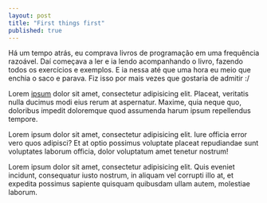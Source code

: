 ```yaml
---
layout: post
title: "First things first"
published: true
---
```


<!-- Seriously? -->

<!-- ![Este é pairar-texto (texto alternativo) para minha imagem](http://www.clickgratis.com.br/fotos-imagens/smile/aHR0cDovL21pY2hlbGxlc3JlYWQuY29tL2ZpbGVzLzIwMTMvMDQvc21pbGUuanBn.jpg "Um título opcional") -->

Há um tempo atrás, eu comprava livros de programação em uma frequência razoável. Daí começava a ler e ia lendo acompanhando o livro, fazendo todos os exercícios e exemplos. E ia nessa até que uma hora eu meio que enchia o saco e parava. Fiz isso por mais vezes que gostaria de admitir :/

<!-- more -->

Lorem <a href="/">ipsum</a> dolor sit amet, consectetur adipisicing elit. Placeat, veritatis nulla ducimus modi eius rerum at aspernatur. Maxime, quia neque quo, doloribus impedit doloremque quod assumenda harum ipsum repellendus tempore.


Lorem ipsum dolor sit amet, consectetur adipisicing elit. Iure officia error vero quos adipisci? Et at optio possimus voluptate placeat repudiandae sunt voluptates laborum officia, dolor voluptatum amet tenetur nostrum!

Lorem ipsum dolor sit amet, consectetur adipisicing elit. Quis eveniet incidunt, consequatur iusto nostrum, in aliquam vel corrupti illo at, et expedita possimus sapiente quisquam quibusdam ullam autem, molestiae laborum.